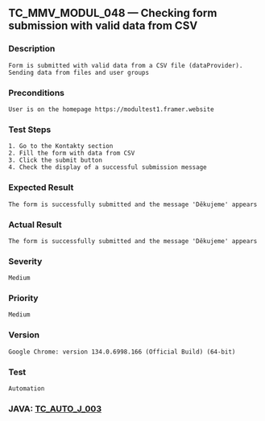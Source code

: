 ## TC_MMV_MODUL_048 — Checking form submission with valid data from CSV

### Description
    Form is submitted with valid data from a CSV file (dataProvider).
    Sending data from files and user groups

### Preconditions
    User is on the homepage https://modultest1.framer.website

### Test Steps
    1. Go to the Kontakty section
    2. Fill the form with data from CSV
    3. Click the submit button
    4. Check the display of a successful submission message

### Expected Result
    The form is successfully submitted and the message 'Děkujeme' appears

### Actual Result
    The form is successfully submitted and the message 'Děkujeme' appears

### Severity
    Medium

### Priority
    Medium

### Version
    Google Chrome: version 134.0.6998.166 (Official Build) (64-bit)

### Test
    Automation

### JAVA: [TC_AUTO_J_003](https://github.com/dema28/BreakToMake/blob/main/src/test/java/com/breaktomake/tests/ProviderTest.java)